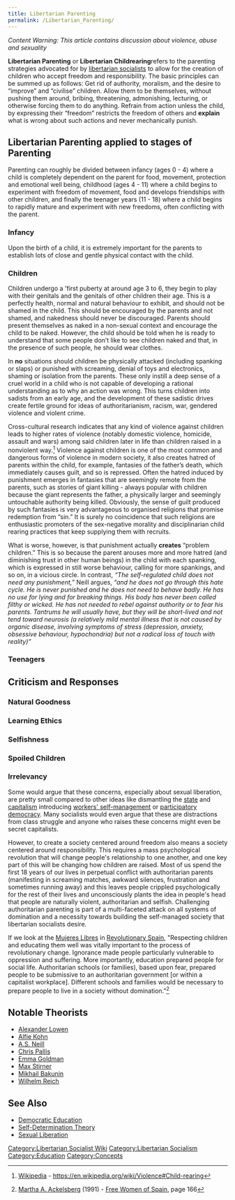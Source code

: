```yaml
---
title: Libertarian Parenting
permalink: /Libertarian_Parenting/
---
```


*Content Warning: This article contains discussion about violence, abuse
and sexuality*

**Libertarian Parenting** or **Libertarian Childrearing**refers to the
parenting strategies advocated for by [libertarian
socialists](Libertarian_Socialism "wikilink") to allow for the creation
of children who accept freedom and responsibility. The basic principles
can be summed up as follows: Get rid of authority, moralism, and the
desire to “improve” and “civilise” children. Allow them to be
themselves, without pushing them around, bribing, threatening,
admonishing, lecturing, or otherwise forcing them to do anything.
Refrain from action unless the child, by expressing their “freedom”
restricts the freedom of others and <strong>explain</strong> what is
wrong about such actions and never mechanically punish.

## Libertarian Parenting applied to stages of Parenting

Parenting can roughly be divided between infancy (ages 0 - 4) where a
child is completely dependent on the parent for food, movement,
protection and emotional well being, childhood (ages 4 - 11) where a
child begins to experiment with freedom of movement, food and develops
friendships with other children, and finally the teenager years (11 -
18) where a child begins to rapidly mature and experiment with new
freedoms, often conflicting with the parent.

### Infancy

Upon the birth of a child, it is extremely important for the parents to
establish lots of close and gentle physical contact with the child.

### Children

Children undergo a 'first puberty at around age 3 to 6, they begin to
play with their genitals and the genitals of other children their age.
This is a perfectly health, normal and natural behaviour to exhibit, and
should not be shamed in the child. This should be encouraged by the
parents and not shamed, and nakedness should never be discouraged.
Parents should present themselves as naked in a non-sexual context and
encourage the child to be naked. However, the child should be told when
he is ready to understand that some people don’t like to see children
naked and that, in the presence of such people, he should wear clothes.

In **no** situations should children be physically attacked (including
spanking or slaps) or punished with screaming, denial of toys and
electronics, shaming or isolation from the parents. These only instill a
deep sense of a cruel world in a child who is not capable of developing
a rational understanding as to why an action was wrong. This turns
children into sadists from an early age, and the development of these
sadistic drives create fertile ground for ideas of authoritarianism,
racism, war, gendered violence and violent crime.

Cross-cultural research indicates that any kind of violence against
children leads to higher rates of violence (notably domestic violence,
homicide, assault and wars) among said children later in life than
children raised in a nonviolent way.[^1] Violence against children is
one of the most common and dangerous forms of violence in modern
society, it also creates hatred of parents within the child, for
example, fantasies of the father’s death, which immediately causes
guilt, and so is repressed. Often the hatred induced by punishment
emerges in fantasies that are seemingly remote from the parents, such as
stories of giant killing - always popular with children because the
giant represents the father, a physically larger and seemingly
untouchable authority being killed. Obviously, the sense of guilt
produced by such fantasies is very advantageous to organised religions
that promise redemption from “sin.” It is surely no coincidence that
such religions are enthusiastic promoters of the sex-negative morality
and disciplinarian child rearing practices that keep supplying them with
recruits.

What is worse, however, is that punishment actually
<strong>creates</strong> “problem children.” This is so because the
parent arouses more and more hatred (and diminishing trust in other
human beings) in the child with each spanking, which is expressed in
still worse behaviour, calling for more spankings, and so on, in a
vicious circle. In contrast, <em>“The self-regulated child does not need
any punishment,”</em> Neill argues, <em>“and he does not go through this
hate cycle. He is never punished and he does not need to behave badly.
He has no use for lying and for breaking things. His body has never been
called filthy or wicked. He has not needed to rebel against authority or
to fear his parents. Tantrums he will usually have, but they will be
short-lived and not tend toward neurosis (a relatively mild mental
illness that is not caused by organic disease, involving symptoms of
stress (depression, anxiety, obsessive behaviour, hypochondria) but not
a radical loss of touch with reality)”</em>

### Teenagers

## Criticism and Responses

### Natural Goodness

### Learning Ethics

### Selfishness

### Spoiled Children

### Irrelevancy

Some would argue that these concerns, especially about sexual
liberation, are pretty small compared to other ideas like dismantling
the [state](State_(Polity) "wikilink") and
[capitalism](capitalism "wikilink") introducing [workers'
self-management](Workers'_Self-Management "wikilink") or [participatory
democracy](Democratic_Assembly "wikilink"). Many socialists would even
argue that these are distractions from class struggle and anyone who
raises these concerns might even be secret capitalists.

However, to create a society centered around freedom also means a
society centered around responsibility. This requires a mass
psychological revolution that will change people's relationship to one
another, and one key part of this will be changing how children are
raised. Most of us spend the first 18 years of our lives in perpetual
conflict with authoritarian parents (manifesting in screaming matches,
awkward silences, frustration and sometimes running away) and this
leaves people crippled psychologically for the rest of their lives and
unconsciously plants the idea in people's head that people are naturally
violent, authoritarian and selfish. Challenging authoritarian parenting
is part of a multi-faceted attack on all systems of domination and a
necessity towards building the self-managed society that libertarian
socialists desire.

If we look at the [Mujeres Libres](Mujeres_Libres "wikilink") in
[Revolutionary Spain](Revolutionary_Spain "wikilink"), "Respecting
children and educating them well was vitally important to the process of
revolutionary change. Ignorance made people particularly vulnerable to
oppression and suffering. More importantly, education prepared people
for social life. Authoritarian schools (or families), based upon fear,
prepared people to be submissive to an authoritarian government \[or
within a capitalist workplace\]. Different schools and families would be
necessary to prepare people to live in a society without
domination.”[^2]

## Notable Theorists

- [Alexander Lowen](Alexander_Lowen "wikilink")
- [Alfie Kohn](Alfie_Kohn "wikilink")
- [A.S. Neill](A.S._Neill "wikilink")
- [Chris Pallis](Chris_Pallis "wikilink")
- [Emma Goldman](Emma_Goldman "wikilink")
- [Max Stirner](Max_Stirner "wikilink")
- [Mikhail Bakunin](Mikhail_Bakunin "wikilink")
- [Wilhelm Reich](Wilhelm_Reich "wikilink")

## See Also

- [Democratic Education](Democratic_Education "wikilink")
- [Self-Determination Theory](Self-Determination_Theory "wikilink")
- [Sexual Liberation](Sexual_Liberation "wikilink")

[Category:Libertarian Socialist
Wiki](Category:Libertarian_Socialist_Wiki "wikilink")
[Category:Libertarian
Socialism](Category:Libertarian_Socialism "wikilink")
[Category:Education](Category:Education "wikilink")
[Category:Concepts](Category:Concepts "wikilink")

[^1]: [Wikipedia](Wikipedia "wikilink") -
    <https://en.wikipedia.org/wiki/Violence#Child-rearing>

[^2]: [Martha A. Ackelsberg](Martha_A._Ackelsberg "wikilink") (1991) -
    [Free Women of Spain](Free_Women_of_Spain_(Book) "wikilink"), page
    166